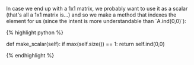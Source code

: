 <div style="text-align: justified">
<p>In case we end up with a 1x1 matrix, we probably want to use it as a scalar
(that's all a 1x1 matrix is...) and so we make a method that indexes the
element for us (since the intent is more understandable than `A.ind(0,0)`):</p>
</div>

{% highlight python %}

def make_scalar(self):
    if max(self.size()) == 1:
        return self.ind(0,0)

{% endhighlight %}
